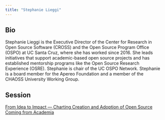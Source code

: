 ```yaml
---
title: "Stephanie Lieggi"
---
```


## Bio

Stephanie Lieggi is the Executive Director of the Center for Research in Open Source Software (CROSS) and the Open Source Program Office (OSPO) at UC Santa Cruz, where she has worked since 2016. She leads initiatives that support academic-based open source projects and has established mentorship programs like the Open Source Research Experience (OSRE). Stephanie is chair of the UC OSPO Network. Stephanie is a board member for the Apereo Foundation and a member of the CHAOSS University Working Group.

## Session

[From Idea to Impact — Charting Creation and Adoption of Open Source Coming from Academia](../sessions/from-idea-to-impact.md)
